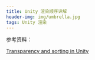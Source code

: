 ```yaml
---
title: Unity 渲染顺序详解
header-img: img/umbrella.jpg
tags: Unity 渲染
---
```


<script src="https://gist.github.com/QXSoftware/499135b6482ca57727c69e11b91a12bf.js"></script>


参考资料：

[Transparency and sorting in Unity](https://jakobknudsen.wordpress.com/2013/07/20/transparency-and-sorting/)

